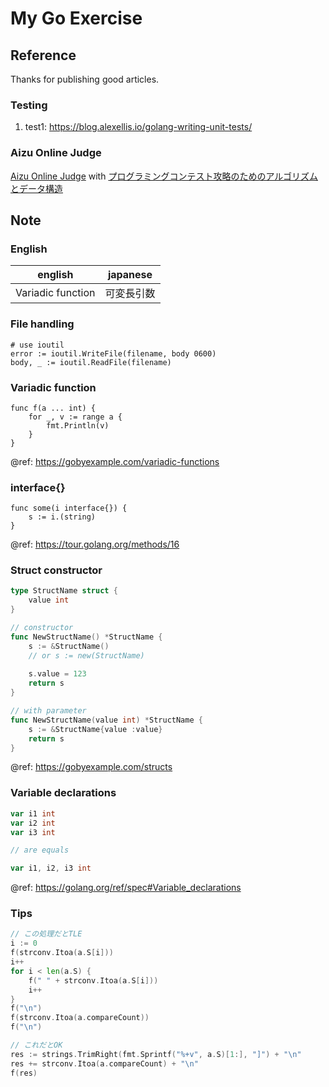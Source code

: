 # My Go Exercise

## Reference

Thanks for publishing good articles.

### Testing
1. test1: https://blog.alexellis.io/golang-writing-unit-tests/

### Aizu Online Judge

[Aizu Online Judge](https://onlinejudge.u-aizu.ac.jp/home)
with [プログラミングコンテスト攻略のためのアルゴリズムとデータ構造](https://www.amazon.co.jp/%E3%83%97%E3%83%AD%E3%82%B0%E3%83%A9%E3%83%9F%E3%83%B3%E3%82%B0%E3%82%B3%E3%83%B3%E3%83%86%E3%82%B9%E3%83%88%E6%94%BB%E7%95%A5%E3%81%AE%E3%81%9F%E3%82%81%E3%81%AE%E3%82%A2%E3%83%AB%E3%82%B4%E3%83%AA%E3%82%BA%E3%83%A0%E3%81%A8%E3%83%87%E3%83%BC%E3%82%BF%E6%A7%8B%E9%80%A0-%E6%B8%A1%E9%83%A8-%E6%9C%89%E9%9A%86/dp/4839952957/ref=sr_1_1?__mk_ja_JP=%E3%82%AB%E3%82%BF%E3%82%AB%E3%83%8A&keywords=%E3%82%A2%E3%83%AB%E3%82%B4%E3%83%AA%E3%82%BA%E3%83%A0+%E7%AB%B6%E6%8A%80&qid=1583866126&s=books&sr=1-1)

## Note

### English


english | japanese
--- | ---
Variadic function | 可変長引数

### File handling

```
# use ioutil
error := ioutil.WriteFile(filename, body 0600)
body, _ := ioutil.ReadFile(filename)
```

### Variadic function

```
func f(a ... int) {
    for _, v := range a {
        fmt.Println(v)
    }
}
```

@ref: https://gobyexample.com/variadic-functions

### interface{}

```
func some(i interface{}) {
    s := i.(string)
}
```

@ref: https://tour.golang.org/methods/16

### Struct constructor

```go
type StructName struct {
	value int
}

// constructor
func NewStructName() *StructName {
    s := &StructName()
    // or s := new(StructName)
    
    s.value = 123
    return s
}

// with parameter
func NewStructName(value int) *StructName {
    s := &StructName{value :value}
    return s
}
```

@ref: https://gobyexample.com/structs

### Variable declarations

```go
var i1 int
var i2 int
var i3 int

// are equals

var i1, i2, i3 int
```

@ref: https://golang.org/ref/spec#Variable_declarations

### Tips

```go
// この処理だとTLE
i := 0
f(strconv.Itoa(a.S[i]))
i++
for i < len(a.S) {
	f(" " + strconv.Itoa(a.S[i]))
	i++
}
f("\n")
f(strconv.Itoa(a.compareCount))
f("\n")

// これだとOK
res := strings.TrimRight(fmt.Sprintf("%+v", a.S)[1:], "]") + "\n"
res += strconv.Itoa(a.compareCount) + "\n"
f(res)
```
